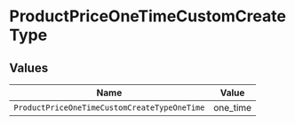 # ProductPriceOneTimeCustomCreateType


## Values

| Name                                         | Value                                        |
| -------------------------------------------- | -------------------------------------------- |
| `ProductPriceOneTimeCustomCreateTypeOneTime` | one_time                                     |